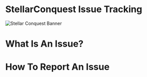# StellarConquest Issue Tracking
![Stellar Conquest Banner](https://stellarconquest.blob.core.windows.net/github/issues.png)

# What Is An Issue?

# How To Report An Issue

